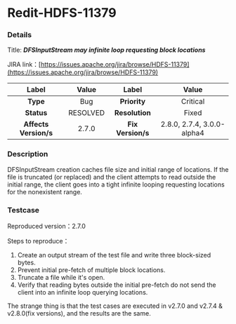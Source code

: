 # Redit-HDFS-11379

### Details

Title: ***DFSInputStream may infinite loop requesting block locations***

JIRA link：[https://issues.apache.org/jira/browse/HDFS-11379](https://issues.apache.org/jira/browse/HDFS-11379)

|         Label         |  Value   |       Label       |           Value            |
|:---------------------:|:--------:|:-----------------:|:--------------------------:|
|       **Type**        |   Bug    |   **Priority**    |          Critical          |
|      **Status**       | RESOLVED |  **Resolution**   |           Fixed            |
| **Affects Version/s** |  2.7.0   | **Fix Version/s** | 2.8.0, 2.7.4, 3.0.0-alpha4 |

### Description

DFSInputStream creation caches file size and initial range of locations. If the file is truncated (or replaced) and the client attempts to read outside the initial range, the client goes into a tight infinite looping requesting locations for the nonexistent range.

### Testcase

Reproduced version：2.7.0

Steps to reproduce：
1. Create an output stream of the test file and write three block-sized bytes.
2. Prevent initial pre-fetch of multiple block locations.
3. Truncate a file while it's open.
4. Verify that reading bytes outside the initial pre-fetch do not send the client into an infinite loop querying locations.

The strange thing is that the test cases are executed in v2.7.0 and v2.7.4 & v2.8.0(fix versions), and the results are the same.
